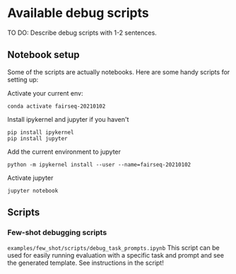 # Available debug scripts

TO DO: Describe debug scripts with 1-2 sentences.

## Notebook setup
Some of the scripts are actually notebooks.
Here are some handy scripts for setting up:

Activate your current env:
```
conda activate fairseq-20210102
```

Install ipykernel and jupyter if you haven't
```
pip install ipykernel
pip install jupyter
```

Add the current environment to jupyter
```
python -m ipykernel install --user --name=fairseq-20210102
```

Activate jupyter
```
jupyter notebook
```

## Scripts

### Few-shot debugging scripts
`examples/few_shot/scripts/debug_task_prompts.ipynb` This script can be used for easily running evaluation with a specific task and prompt and see the generated template. See instructions in the script!